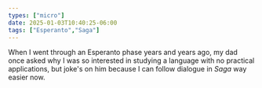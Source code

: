 ```yaml
---
types: ["micro"]
date: 2025-01-03T10:40:25-06:00
tags: ["Esperanto","Saga"]
---
```

When I went through an Esperanto phase years and years ago, my dad once asked why I was so interested in studying a language with no practical applications, but joke's on him because I can follow dialogue in *Saga* way easier now.
